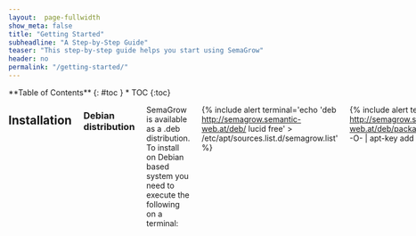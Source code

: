 ```yaml
---
layout:  page-fullwidth
show_meta: false
title: "Getting Started"
subheadline: "A Step-by-Step Guide"
teaser: "This step-by-step guide helps you start using SemaGrow"
header: no
permalink: "/getting-started/"
---
```

<div class="row">
<div class="medium-4 medium-push-8 columns" markdown="1">
<div class="panel radius" markdown="1">
**Table of Contents**
{: #toc }
*  TOC
{:toc}
</div>
</div><!-- /.medium-4.columns -->

<div class="medium-8 medium-pull-4 columns" markdown="1">

## Installation

### Debian distribution

SemaGrow is available as a .deb distribution. To install on Debian based system
you need to execute the following on a terminal:

{% include alert terminal='echo \'deb http://semagrow.semantic-web.at/deb/ lucid free\' > /etc/apt/sources.list.d/semagrow.list' %}

{% include alert terminal='wget -q http://semagrow.semantic-web.at/deb/packages.semagrow.key -O- \| apt-key add -' %}

{% include alert terminal='apt-get update && apt-get install openjdk-7-jdk semagrow' %}

To start the SemaGrow endpoint, issue:

{% include alert terminal='service semagrow start' %}

At this point, the SemaGrow stack should be up and running and the output of the

{% include alert terminal='service semagrow status' %}
{% include alert terminal='[ ok ] SemaGrow Stack is running with pid ****.' %}

To access SemaGrow Stack endpoint through a browser, enter the following
 url: http://<ip>:8080/SemaGrow, where <ip> is the IP of your computer.
 By default, SemaGrow uses the 8080 port

At http://143.233.226.43:8080/SemaGrow you can find a publicly available example
deployment of the SemaGrow stack.

The logs of the SemaGrow stack are found in your computer in the path:
`/var/log/semagrow/`

### WAR file

### Docker image

{% include alert terminal='docker run semagrow/semagrow:latest' %}


### Build from sources

<small markdown="1">[Up to table of contents](#toc)</small>
{: .text-right }


## Configuration

The information that the SemaGrow stack needs regarding the available datasets,
in the form of metadata, is found locally in your computer in the turtle file
metadata.ttl. This file is located at the path:
<samp>/etc/default/semagrow/metadata.ttl</samp>

This file contains all the necessary information regarding the available
datasets that the SemaGrow stack can access in order to get the data the user
requests through SemaGrow using SPARQL queries.
The metadata.ttl file can be modified with a text editor or, ideally, using the
Eleon metadata editor. You can find detailed information on the usage of the
Eleon metadata editor at the Eleon User Guide. Each time you modify the
<samp>metadata.ttl</samp> file you must restart the semagrow service by issuing  

{% include alert terminal='service semagrow restart' %}

The usage of the SemaGrow stack is performed through a browser, by
accessing <samp>http://localhost:8080/SemaGrow</samp>.
Clicking on the “Sparql” tab presents the SPARQL query environment (Screenshot 1).

By submitting SPARQL queries, one can get relevant results from the datasets
whose metadata information is provided through the <samp>metadata.ttl</samp> file. In our
example, the <samp>metadata.ttl</samp> file[1] contains metadata regarding the AGRIS dataset,
which is an international information system for the agricultural science and
technology.

You can see a simple usage of the SemaGrow stack by submitting the SPARQL query
already filled out in the SPARQL query box:

{% highlight sparql %}
select * {
  ?s ?p ?o
} limit 20
{% endhighlight %}

Simply press the SPARQL button below the box (by pressing the SPARQL button,
SemaGrow executes the query written inside the query box). This will return and
show on screen the first 20 results from AGRIS (Screenshot 2). As can be seen in
the screenshot, the query was successfully executed and the results are shown
on the right side of the page, in JSON format.

The great benefit from using the SemaGrow stack is that by altering the metadata
file, especially by adding metadata of new datasets semantically relevant to the
ones already used, SemaGrow can “understand” the relevance between the datasets
and thus provide an even greater and enriched result set, even by submitting the
same query as before the metadata change.

<small markdown="1">[Up to table of contents](#toc)</small>
{: .text-right }


## My First Example

Let's say one wants to get the agricultural images published between the years
2006 and 2008. The SPARQL query that can provide this result set is
(the metadata file contains information only for the AGRIS dataset and can be
found at [1]):

{% highlight sparql %}
prefix dct: <http://purl.org/dc/terms/>.
prefix xsd: <http://www.w3.org/2001/XMLSchema#>.
select ?s ?a {
   ?s dct:issued ?a.
   ?s dct:type "Image".
   filter(xsd:integer(?a) > 2005).
   filter(xsd:integer(?a) < 2009).
}
{% endhighlight %}

The results showing the title of the publications (published between 2006 and
2008) will be shown on the right side of the page (Screenshot 3).


In order to receive the total number of those publications, we can execute the
following query:

{% highlight sparql %}
prefix dct: <http://purl.org/dc/terms/>.
prefix xsd: <http://www.w3.org/2001/XMLSchema#>.
select (count(?s) as ?no) {
  ?s dct:issued ?a.
  ?s dct:type "Image".
  filter(xsd:integer(?a) > 2005).
  filter(xsd:integer(?a) < 2009).
}
{% endhighlight %}

see Screenshot 4: Counting images published during 2006 – 2008.

As mentioned above, the metadata file can be enriched with new datasets that the
user wants to be available to the SemaGrow stack for accessing and querying. So,
using the Eleon metadata editor, we add a new dataset that contains information
specifically for the year of publication of the publications contained in AGRIS.
The difference is that the new dataset contains a “cleaner” version of the year
of publication, than that of the AGRIS dataset, thus being able to match more
publications to a specific year, and in that way acquiring, by executing the
same query as before, a larger number of results (superset of the previous
result set). After the addition of the new dataset, the articles / publications
are exactly the same as before, only now we got a dataset with “cleaner” dates
matched to those publications. We can confirm that, by executing the same query
as before:

{% highlight sparql %}
prefix dct: <http://purl.org/dc/terms/>.
prefix xsd: <http://www.w3.org/2001/XMLSchema#>.
select (count(?s) AS ?no) where {
  ?s dct:issued ?a.
  ?s dct:type "Image".
  filter(xsd:integer(?a) > 2005).
  filter(xsd:integer(?a) < 2009).
}
{% endhighlight %}

after having replaced the old metadata.ttl file with the one[2] containing new
information for the year_of_publication dataset, the number of results is
greater than the one before.

This is due to the fact that SemaGrow joined the two related datasets and, since
the new dataset can match more triples that satisfy the

```
filter(xsd:integer(?a) > 2005).
filter(xsd:integer(?a) < 2009).
```

triple patterns to publications, it gives back as a result the union of the two
result sets, that now contains the results of the first dataset as well as
additional results from the second dataset, that were not contained in the
first one, because of ambiguous statement of the publication year, as in “10/11/07”.

<small markdown="1">[Up to table of contents](#toc)</small>
{: .text-right }

</div><!-- /.medium-8.columns -->
</div><!-- /.row -->

[1]: https://github.com/semagrow/semagrow-stack-assembly/blob/master/src/resources/docs/metadata.ttl
[2]: https://github.com/semagrow/semagrow-stack-assembly/blob/master/src/resources/docs/metadata-2.ttl
